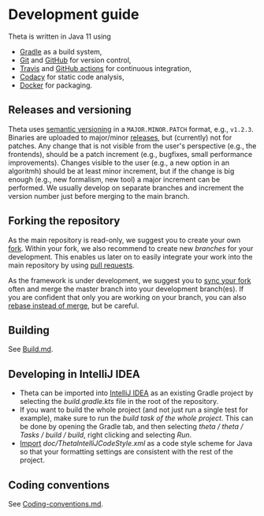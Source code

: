 # Development guide

Theta is written in Java 11 using
* [Gradle](https://gradle.org/) as a build system,
* [Git](https://git-scm.com/) and [GitHub](https://github.com/FTSRG/theta) for version control,
* [Travis](https://travis-ci.org/FTSRG/theta) and [GitHub actions](https://github.com/ftsrg/theta/actions) for continuous integration,
* [Codacy](https://www.codacy.com/app/FTSRG/theta/dashboard) for static code analysis,
* [Docker](https://www.docker.com/) for packaging.

## Releases and versioning

Theta uses [semantic versioning](https://semver.org/) in a `MAJOR.MINOR.PATCH` format, e.g., `v1.2.3`.
Binaries are uploaded to major/minor [releases](https://github.com/ftsrg/theta/releases), but (currently) not for patches.
Any change that is not visible from the user's perspective (e.g., the frontends), should be a patch increment (e.g., bugfixes, small performance improvements).
Changes visible to the user (e.g., a new option in an algoritmh) should be at least minor increment, but if the change is big enough (e.g., new formalism, new tool) a major increment can be performed.
We usually develop on separate branches and increment the version number just before merging to the main branch.

## Forking the repository

As the main repository is read-only, we suggest you to create your own [fork](https://help.github.com/articles/fork-a-repo/). Within your fork, we also recommend to create new _branches_ for your development. This enables us later on to easily integrate your work into the main repository by using [pull requests](https://help.github.com/articles/about-pull-requests/).

As the framework is under development, we suggest you to [sync your fork](https://help.github.com/articles/syncing-a-fork/) often and merge the master branch into your development branch(es).
If you are confident that only you are working on your branch, you can also [rebase instead of merge](https://www.atlassian.com/git/tutorials/merging-vs-rebasing), but be careful.

## Building

See [Build.md](Build.md).

## Developing in IntelliJ IDEA

- Theta can be imported into [IntelliJ IDEA](https://www.jetbrains.com/idea/) as an existing Gradle project by selecting the _build.gradle.kts_ file in the root of the repository.
- If you want to build the whole project (and not just run a single test for example), make sure to run the _build task of the whole project_. This can be done by opening the Gradle tab, and then selecting _theta / theta / Tasks / build / build_, right clicking and selecting _Run_.
- [Import](https://www.jetbrains.com/help/idea/copying-code-style-settings.html) _doc/ThetaIntelliJCodeStyle.xml_ as a code style scheme for Java so that your formatting settings are consistent with the rest of the project.

## Coding conventions

See [Coding-conventions.md](Coding-conventions.md).
